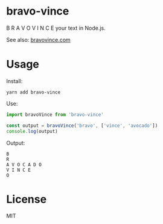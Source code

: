 # bravo-vince

B R A V O V I N C E your text in Node.js.

See also: [bravovince.com](http://bravovince.com)

# Usage

Install:

```
yarn add bravo-vince
```

Use:

```js
import bravoVince from 'bravo-vince'

const output = bravoVince('bravo', ['vince', 'avocado'])
console.log(output)
```

Output:

```
B
R
A V O C A D O
V I N C E
O
```

# License

MIT
